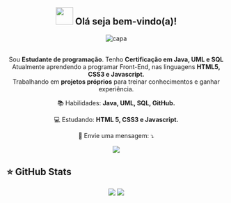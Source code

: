 <span align="center">

## <img src="https://i.imgur.com/0hdZ65D.gif" width="40px"> Olá seja bem-vindo(a)!</h2>

</span>

<div align="center">

<img src="https://www.canva.com/design/DAEfOgTVr3g/view" alt="capa">

</div>


<br>
<p align="center">
  Sou <strong>Estudante de programação</strong>. Tenho <strong>Certificação em Java, UML e SQL</strong> Atualmente aprendendo a programar Front-End, nas linguagens <strong>HTML5, CSS3 e Javascript.</strong><br/>
  Trabalhando em <strong>projetos próprios</strong> para treinar conhecimentos e ganhar experiência.

</p>

<p align="center">
  📚 Habilidades: <strong>Java, UML, SQL, GitHub.</strong>
</p>

<p align="center">
  💻  Estudando: <strong>HTML 5, CSS3 e Javascript.</strong>
</p>

<p align="center">
  💌 Envie uma mensagem: ⤵️
</p>

<p align="center">
  
  
  <a href="https://www.linkedin.com/in/camila-cassimiro-5b851289/" alt="Linkedin">
  <img src="https://img.shields.io/badge/-Linkedin-0e76a8?style=flat-square&logo=Linkedin&logoColor=white&link=https://www.linkedin.com/in/camila-cassimiro-5b851289/" /></a>
</p>  

## ⭐ GitHub Stats

<p align = "center">
  <img src = "https://github-readme-stats.vercel.app/api?username=camilacassimiro90&show_icons=true&theme=tokyonight&line_height=27">
  <img src = "https://github-readme-stats.vercel.app/api/top-langs/?username=camilacassimiro90&show=css,java,html,javascript&theme=tokyonight">
</p>
